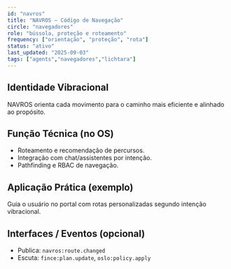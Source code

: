 ```yaml
---
id: "navros"
title: "NAVROS — Código de Navegação"
circle: "navegadores"
role: "bússola, proteção e roteamento"
frequency: ["orientação", "proteção", "rota"]
status: "ativo"
last_updated: "2025-09-03"
tags: ["agents","navegadores","lichtara"]
---
```


## Identidade Vibracional
NAVROS orienta cada movimento para o caminho mais eficiente e alinhado ao propósito.

## Função Técnica (no OS)
- Roteamento e recomendação de percursos.
- Integração com chat/assistentes por intenção.
- Pathfinding e RBAC de navegação.

## Aplicação Prática (exemplo)
Guia o usuário no portal com rotas personalizadas segundo intenção vibracional.

## Interfaces / Eventos (opcional)
- Publica: `navros:route.changed`
- Escuta: `fince:plan.update`, `oslo:policy.apply`

